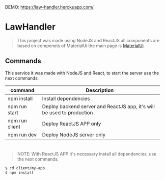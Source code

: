 DEMO: https://law-handler.herokuapp.com/

# LawHandler

>This project was made using NodeJS and ReactJS
>all components are based on componets of MaterialUi
>the main page is [MaterialUi](https://material-ui.com/)


## Commands

This service it was made with NodeJS and React, to start the server use the next commands.

| command | Description |
| ------ | ------ |
| npm install | Install dependencies |
| npm run start | Deploy backend server and ReactJS app, it's will be used to production |
| npm run client | Deploy ReactJS APP only|
| npm run dev | Deploy NodeJS server only |

#
>NOTE: With ReactJS APP it's necessary install all dependencies, use the next commands.

```sh
$ cd client/my-app
$ npm install
```

